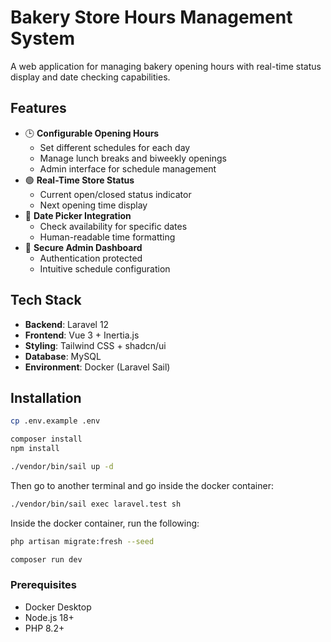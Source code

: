 # Bakery Store Hours Management System

A web application for managing bakery opening hours with real-time status display and date checking capabilities.

## Features

- 🕒 **Configurable Opening Hours**
    - Set different schedules for each day
    - Manage lunch breaks and biweekly openings
    - Admin interface for schedule management
- 🟢 **Real-Time Store Status**
    - Current open/closed status indicator
    - Next opening time display
- 📅 **Date Picker Integration**
    - Check availability for specific dates
    - Human-readable time formatting
- 🔐 **Secure Admin Dashboard**
    - Authentication protected
    - Intuitive schedule configuration

## Tech Stack

- **Backend**: Laravel 12
- **Frontend**: Vue 3 + Inertia.js
- **Styling**: Tailwind CSS + shadcn/ui
- **Database**: MySQL
- **Environment**: Docker (Laravel Sail)

## Installation

```bash
cp .env.example .env

composer install
npm install

./vendor/bin/sail up -d
```

Then go to another terminal and go inside the docker container:

```bash
./vendor/bin/sail exec laravel.test sh
```

Inside the docker container, run the following:

```bash
php artisan migrate:fresh --seed

composer run dev
```

### Prerequisites

- Docker Desktop
- Node.js 18+
- PHP 8.2+
